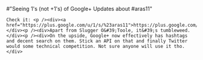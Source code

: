 #"Seeing 1's (not +1's) of Google+ Updates about #aras11"


    Check it: <p /><div><a href="https://plus.google.com/u/1/s/%23aras11">https://plus.google.com/u/1/s/%23aras11</a></div><p /><div>Apart from Slugger O&#39;Toole, it&#39;s tumbleweed.</div><p /><div>On the upside, Google+ now effectively has hashtags and decent search on them. Stick an API on that and finally Twitter would some technical competition. Not sure anyone will use it tho.</div>
  